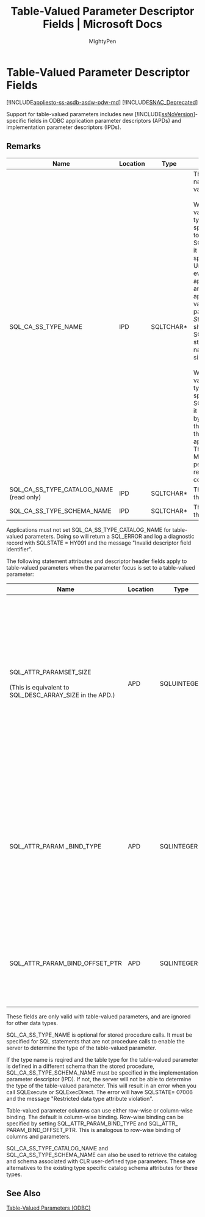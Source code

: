 ﻿---
title: "Table-Valued Parameter Descriptor Fields | Microsoft Docs"
ms.custom: ""
ms.date: "03/14/2017"
ms.prod: "sql-non-specified"
ms.prod_service: "database-engine, sql-database, sql-data-warehouse, pdw"
ms.service: ""
ms.component: "native-client-odbc-table-valued-parameters"
ms.reviewer: ""
ms.suite: "sql"
ms.technology: 

ms.tgt_pltfrm: ""
ms.topic: "reference"
helpviewer_keywords: 
  - "table-valued parameters (ODBC), descriptor fields"
ms.assetid: 4e009eff-c156-4d63-abcf-082ddd304de2
caps.latest.revision: 31
author: "MightyPen"
ms.author: "genemi"
manager: "craigg"
ms.workload: "Inactive"
monikerRange: ">= aps-pdw-2016 || = azuresqldb-current || = azure-sqldw-latest || >= sql-server-2016 || = sqlallproducts-allversions"
---
# Table-Valued Parameter Descriptor Fields
[!INCLUDE[appliesto-ss-asdb-asdw-pdw-md](../../includes/appliesto-ss-asdb-asdw-pdw-md.md)]
[!INCLUDE[SNAC_Deprecated](../../includes/snac-deprecated.md)]

  Support for table-valued parameters includes new [!INCLUDE[ssNoVersion](../../includes/ssnoversion-md.md)]-specific fields in ODBC application parameter descriptors (APDs) and implementation parameter descriptors (IPDs).  
  
## Remarks  
  
|Name|Location|Type|Description|  
|----------|--------------|----------|-----------------|  
|SQL_CA_SS_TYPE_NAME|IPD|SQLTCHAR*|The server type name of the table-valued parameter.<br /><br /> When a table-valued parameter type name is specified on a call to SQLBindParameter, it must always be specified as a Unicode value, even in applications that are built as ANSI applications. The value used for the parameter *StrLen_or_IndPtr* should be either SQL_NTS or the string length of the name multiplied by sizeof(WCHAR).<br /><br /> When a table-valued parameter type name is specified via SQLSetDescField, it can be specified by using a literal that conforms to the way the application is built. The ODBC Driver Manager will perform any required Unicode conversion.|  
|SQL_CA_SS_TYPE_CATALOG_NAME (read only)|IPD|SQLTCHAR*|The catalog where the type is defined.|  
|SQL_CA_SS_TYPE_SCHEMA_NAME|IPD|SQLTCHAR*|The schema where the type is defined.|  
  
 Applications must not set SQL_CA_SS_TYPE_CATALOG_NAME for table-valued parameters. Doing so will return a SQL_ERROR and log a diagnostic record with SQLSTATE = HY091 and the message "Invalid descriptor field identifier".  
  
 The following statement attributes and descriptor header fields apply to table-valued parameters when the parameter focus is set to a table-valued parameter:  
  
|Name|Location|Type|Description|  
|----------|--------------|----------|-----------------|  
|SQL_ATTR_PARAMSET_SIZE<br /><br /> (This is equivalent to SQL_DESC_ARRAY_SIZE in the APD.)|APD|SQLUINTEGER|The array size of the buffer arrays for a table-valued parameter. This is the maximum number of rows the buffers will accommodate or the size of the buffers in rows; the table-valued parameter value itself might have more or fewer rows than the buffers can hold. Default is 1.<br /><br /> Note: If SQL_SOPT_SS_PARAM_FOCUS is set to its default value of 0, SQL_ATTR_PARAMSET_SIZE refers to the statement and specifies the number of parameter sets. If SQL_SOPT_SS_PARAM_FOCUS is set to the ordinal of a table-valued parameter, it refers to the table-valued parameter and specifies the number of rows per parameter set for the table-valued parameter.|  
|SQL_ATTR_PARAM _BIND_TYPE|APD|SQLINTEGER|The default is SQL_PARAM_BIND_BY_COLUMN.<br /><br /> To select row-wise binding, this field is set to the length of the structure or an instance of a buffer that will be bound to a set of table-valued parameter rows. This length must include space for all of the bound columns and any padding of the structure or buffer. This ensures that when the address of a bound column is incremented with the specified length, the result will point to the beginning of the same column in the next row. When using the **sizeof** operator in ANSI C, this behavior is guaranteed.|  
|SQL_ATTR_PARAM_BIND_OFFSET_PTR|APD|SQLINTEGER*|The default is a null pointer.<br /><br /> If this field is non-null, the driver dereferences the pointer, adds the dereferenced value to each of the deferred fields in the descriptor record (SQL_DESC_DATA_PTR, SQL_DESC_INDICATOR_PTR, and SQL_DESC_OCTET_LENGTH_PTR), and uses the new pointer values to access data values.|  
  
 These fields are only valid with table-valued parameters, and are ignored for other data types.  
  
 SQL_CA_SS_TYPE_NAME is optional for stored procedure calls. It must be specified for SQL statements that are not procedure calls to enable the server to determine the type of the table-valued parameter.  
  
 If the type name is reqired and the table type for the table-valued parameter is defined in a different schema than the stored procedure, SQL_CA_SS_TYPE_SCHEMA_NAME must be specified in the implementation parameter descriptor (IPD). If not, the server will not be able to determine the type of the table-valued parameter. This will result in an error when you call SQLExecute or SQLExecDirect. The error will have SQLSTATE= 07006 and the message "Restricted data type attribute violation".  
  
 Table-valued parameter columns can use either row-wise or column-wise binding. The default is column-wise binding. Row-wise binding can be specified by setting SQL_ATTR_PARAM_BIND_TYPE and SQL_ATTR_ PARAM_BIND_OFFSET_PTR. This is analogous to row-wise binding of columns and parameters.  
  
 SQL_CA_SS_TYPE_CATALOG_NAME and SQL_CA_SS_TYPE_SCHEMA_NAME can also be used to retrieve the catalog and schema associated with CLR user-defined type parameters. These are alternatives to the existing type specific catalog schema attributes for these types.  
  
## See Also  
 [Table-Valued Parameters &#40;ODBC&#41;](../../relational-databases/native-client-odbc-table-valued-parameters/table-valued-parameters-odbc.md)  
  
  
